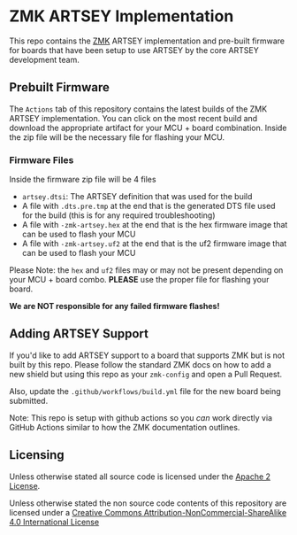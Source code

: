 # ZMK ARTSEY Implementation

This repo contains the [ZMK](https://zmkfirmware.dev/) ARTSEY implementation and pre-built firmware for boards that have been setup to use ARTSEY by the core ARTSEY development team.

## Prebuilt Firmware

The `Actions` tab of this repository contains the latest builds of the ZMK ARTSEY implementation. You can click on the most recent build and download the appropriate artifact for your MCU + board combination. Inside the zip file will be the necessary file for flashing your MCU.

### Firmware Files

Inside the firmware zip file will be 4 files

- `artsey.dtsi`: The ARTSEY definition that was used for the build
- A file with `.dts.pre.tmp` at the end that is the generated DTS file used for the build (this is for any required troubleshooting)
- A file with `-zmk-artsey.hex` at the end that is the hex firmware image that can be used to flash your MCU
- A file with `-zmk-artsey.uf2` at the end that is the uf2 firmware image that can be used to flash your MCU

Please Note: the `hex` and `uf2` files may or may not be present depending on your MCU + board combo. **PLEASE** use the proper file for flashing your board. 

**We are NOT responsible for any failed firmware flashes!**

## Adding ARTSEY Support

If you'd like to add ARTSEY support to a board that supports ZMK but is not built by this repo. Please follow the standard ZMK docs on how to add a new shield but using this repo as your `zmk-config` and open a Pull Request.

Also, update the `.github/workflows/build.yml` file for the new board being submitted.

Note: This repo is setup with github actions so you *can* work directly via GitHub Actions similar to how the ZMK documentation outlines.

## Licensing

Unless otherwise stated all source code is licensed under the [Apache 2 License](LICENSE-APACHE-2.0.txt).

Unless otherwise stated the non source code contents of this repository are licensed under a [Creative Commons Attribution-NonCommercial-ShareAlike 4.0 International License](LICENSE-CC-Attribution-NonCommercial-ShareAlike-4.0-International.txt)
